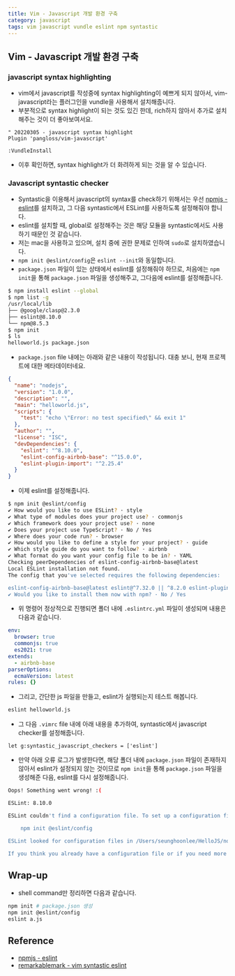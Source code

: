 ```yaml
---
title: Vim - Javascript 개발 환경 구축
category: javascript
tags: vim javascript vundle eslint npm syntastic
--- 
```


## Vim - Javascript 개발 환경 구축

### javascript syntax highlighting

- vim에서 javascript를 작성중에 syntax highlighting이 예쁘게 되지 않아서, vim-javascript라는 플러그인을 vundle을 사용해서 설치해줍니다.
- 부분적으로 syntax highlight이 되는 것도 있긴 한데, rich하지 않아서 추가로 설치해주는 것이 더 좋아보여서요.

```vim
" 20220305 - javascript syntax highlight
Plugin 'pangloss/vim-javascript'
```

```vim
:VundleInstall
```

- 이후 확인하면, syntax highlight가 더 화려하게 되는 것을 알 수 있습니다.

### Javascript syntastic checker

- Syntastic을 이용해서 javascript의 syntax를 check하기 위해서는 우선 [npmjs - eslint](https://www.npmjs.com/package/eslint)를 설치하고, 그 다음 syntastic에서 ESLint를 사용하도록 설정해줘야 합니다.
- eslint를 설치할 때, global로 설정해주는 것은 해당 모듈을 syntastic에서도 사용하기 때문인 것 같습니다.
- 저는 mac을 사용하고 있으며, 설치 중에 권한 문제로 인하여 `sudo`로 설치하였습니다.
- `npm init @eslint/config`은 `eslint --init`와 동일합니다.
- `package.json` 파일이 있는 상태에서 eslint를 설정해줘야 하므로, 처음에는 `npm init`을 통해 `package.json` 파일을 생성해주고, 그다음에 eslint를 설정해줍니다.

```sh
$ npm install eslint --global
$ npm list -g
/usr/local/lib
├── @google/clasp@2.3.0
├── eslint@8.10.0
└── npm@8.5.3
$ npm init 
$ ls
helloworld.js package.json
```

- `package.json` file 내에는 아래와 같은 내용이 작성됩니다. 대충 보니, 현재 프로젝트에 대한 메타데이터네요.

```json
{
  "name": "nodejs",
  "version": "1.0.0",
  "description": "",
  "main": "helloworld.js",
  "scripts": {
    "test": "echo \"Error: no test specified\" && exit 1"
  },
  "author": "",
  "license": "ISC",
  "devDependencies": {
    "eslint": "^8.10.0",
    "eslint-config-airbnb-base": "^15.0.0",
    "eslint-plugin-import": "^2.25.4"
  }
}
```

- 이제 eslint를 설정해줍니다.

```sh
$ npm init @eslint/config
✔ How would you like to use ESLint? · style
✔ What type of modules does your project use? · commonjs
✔ Which framework does your project use? · none
✔ Does your project use TypeScript? · No / Yes
✔ Where does your code run? · browser
✔ How would you like to define a style for your project? · guide
✔ Which style guide do you want to follow? · airbnb
✔ What format do you want your config file to be in? · YAML
Checking peerDependencies of eslint-config-airbnb-base@latest
Local ESLint installation not found.
The config that you've selected requires the following dependencies:

eslint-config-airbnb-base@latest eslint@^7.32.0 || ^8.2.0 eslint-plugin-import@^2.25.2
✔ Would you like to install them now with npm? · No / Yes
```

- 위 명령어 정상적으로 진행되면 폴더 내에 `.eslintrc.yml` 파일이 생성되며 내용은 다음과 같습니다.

```yaml
env:
  browser: true
  commonjs: true
  es2021: true
extends:
  - airbnb-base
parserOptions:
  ecmaVersion: latest
rules: {}
```

- 그리고, 간단한 js 파일을 만들고, eslint가 실행되는지 테스트 해봅니다.

```sh
eslint helloworld.js
```

- 그 다음 `.vimrc` file 내에 아래 내용을 추가하여, syntastic에서 javascript checker를 설정해줍니다.

```vim
let g:syntastic_javascript_checkers = ['eslint']
```

- 만약 아래 오류 로그가 발생한다면, 해당 폴더 내에 `package.json` 파일이 존재하지 않아서 eslint가 설정되지 않는 것이므로 `npm init`을 통해 `package.json` 파일을 생성해준 다음, eslint를 다시 설정해줍니다.

```sh
Oops! Something went wrong! :(

ESLint: 8.10.0

ESLint couldn't find a configuration file. To set up a configuration file for this project, please run:

    npm init @eslint/config

ESLint looked for configuration files in /Users/seunghoonlee/HelloJS/nodejs and its ancestors. If it found none, it then looked in your home directory.

If you think you already have a configuration file or if you need more help, please stop by the ESLint chat room: https://eslint.org/chat/help
```

## Wrap-up

- shell command만 정리하면 다음과 같습니다.

```sh
npm init # package.json 생성
npm init @eslint/config
eslint a.js
```

## Reference

- [npmjs - eslint](https://www.npmjs.com/package/eslint)
- [remarkablemark - vim syntastic eslint](https://remarkablemark.org/blog/2016/09/28/vim-syntastic-eslint/)
